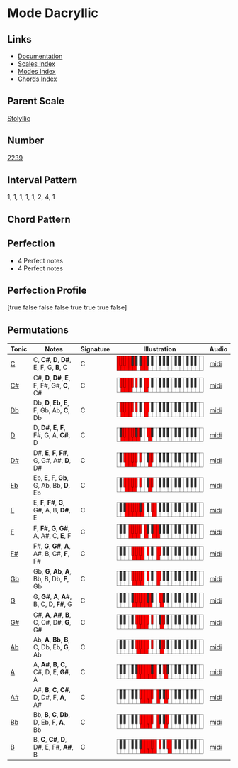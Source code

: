 # Mode Dacryllic

## Links

- [Documentation](index.md)
- [Scales Index](Scales.md)
- [Modes Index](Modes.md)
- [Chords Index](Chords.md)

## Parent Scale

[Stolyllic](ScaleStolyllic.md)

## Number

[2239](https://ianring.com/musictheory/scales/2239)

## Interval Pattern

1, 1, 1, 1, 1, 2, 4, 1

## Chord Pattern



## Perfection

- 4 Perfect notes
- 4 Perfect notes

## Perfection Profile

[true false false false true true true false]

## Permutations

| Tonic | Notes | Signature | Illustration | Audio |
|-------|-------|-----------|--------------|-------|
| [C](ModeCNaturalDacryllic.md) | C, **C#**, **D**, **D#**, E, F, G, **B**, C | C | ![CNaturalDacryllic](ModeCNaturalDacryllic.png) | [midi](https://github.com/edipermadi/music/blob/main/docs/ModeCNaturalDacryllic.mid?raw=true) |
| [C#](ModeCSharpDacryllic.md) | C#, **D**, **D#**, **E**, F, F#, G#, **C**, C# | C | ![CSharpDacryllic](ModeCSharpDacryllic.png) | [midi](https://github.com/edipermadi/music/blob/main/docs/ModeCSharpDacryllic.mid?raw=true) |
| [Db](ModeDFlatDacryllic.md) | Db, **D**, **Eb**, **E**, F, Gb, Ab, **C**, Db | C | ![DFlatDacryllic](ModeDFlatDacryllic.png) | [midi](https://github.com/edipermadi/music/blob/main/docs/ModeDFlatDacryllic.mid?raw=true) |
| [D](ModeDNaturalDacryllic.md) | D, **D#**, **E**, **F**, F#, G, A, **C#**, D | C | ![DNaturalDacryllic](ModeDNaturalDacryllic.png) | [midi](https://github.com/edipermadi/music/blob/main/docs/ModeDNaturalDacryllic.mid?raw=true) |
| [D#](ModeDSharpDacryllic.md) | D#, **E**, **F**, **F#**, G, G#, A#, **D**, D# | C | ![DSharpDacryllic](ModeDSharpDacryllic.png) | [midi](https://github.com/edipermadi/music/blob/main/docs/ModeDSharpDacryllic.mid?raw=true) |
| [Eb](ModeEFlatDacryllic.md) | Eb, **E**, **F**, **Gb**, G, Ab, Bb, **D**, Eb | C | ![EFlatDacryllic](ModeEFlatDacryllic.png) | [midi](https://github.com/edipermadi/music/blob/main/docs/ModeEFlatDacryllic.mid?raw=true) |
| [E](ModeENaturalDacryllic.md) | E, **F**, **F#**, **G**, G#, A, B, **D#**, E | C | ![ENaturalDacryllic](ModeENaturalDacryllic.png) | [midi](https://github.com/edipermadi/music/blob/main/docs/ModeENaturalDacryllic.mid?raw=true) |
| [F](ModeFNaturalDacryllic.md) | F, **F#**, **G**, **G#**, A, A#, C, **E**, F | C | ![FNaturalDacryllic](ModeFNaturalDacryllic.png) | [midi](https://github.com/edipermadi/music/blob/main/docs/ModeFNaturalDacryllic.mid?raw=true) |
| [F#](ModeFSharpDacryllic.md) | F#, **G**, **G#**, **A**, A#, B, C#, **F**, F# | C | ![FSharpDacryllic](ModeFSharpDacryllic.png) | [midi](https://github.com/edipermadi/music/blob/main/docs/ModeFSharpDacryllic.mid?raw=true) |
| [Gb](ModeGFlatDacryllic.md) | Gb, **G**, **Ab**, **A**, Bb, B, Db, **F**, Gb | C | ![GFlatDacryllic](ModeGFlatDacryllic.png) | [midi](https://github.com/edipermadi/music/blob/main/docs/ModeGFlatDacryllic.mid?raw=true) |
| [G](ModeGNaturalDacryllic.md) | G, **G#**, **A**, **A#**, B, C, D, **F#**, G | C | ![GNaturalDacryllic](ModeGNaturalDacryllic.png) | [midi](https://github.com/edipermadi/music/blob/main/docs/ModeGNaturalDacryllic.mid?raw=true) |
| [G#](ModeGSharpDacryllic.md) | G#, **A**, **A#**, **B**, C, C#, D#, **G**, G# | C | ![GSharpDacryllic](ModeGSharpDacryllic.png) | [midi](https://github.com/edipermadi/music/blob/main/docs/ModeGSharpDacryllic.mid?raw=true) |
| [Ab](ModeAFlatDacryllic.md) | Ab, **A**, **Bb**, **B**, C, Db, Eb, **G**, Ab | C | ![AFlatDacryllic](ModeAFlatDacryllic.png) | [midi](https://github.com/edipermadi/music/blob/main/docs/ModeAFlatDacryllic.mid?raw=true) |
| [A](ModeANaturalDacryllic.md) | A, **A#**, **B**, **C**, C#, D, E, **G#**, A | C | ![ANaturalDacryllic](ModeANaturalDacryllic.png) | [midi](https://github.com/edipermadi/music/blob/main/docs/ModeANaturalDacryllic.mid?raw=true) |
| [A#](ModeASharpDacryllic.md) | A#, **B**, **C**, **C#**, D, D#, F, **A**, A# | C | ![ASharpDacryllic](ModeASharpDacryllic.png) | [midi](https://github.com/edipermadi/music/blob/main/docs/ModeASharpDacryllic.mid?raw=true) |
| [Bb](ModeBFlatDacryllic.md) | Bb, **B**, **C**, **Db**, D, Eb, F, **A**, Bb | C | ![BFlatDacryllic](ModeBFlatDacryllic.png) | [midi](https://github.com/edipermadi/music/blob/main/docs/ModeBFlatDacryllic.mid?raw=true) |
| [B](ModeBNaturalDacryllic.md) | B, **C**, **C#**, **D**, D#, E, F#, **A#**, B | C | ![BNaturalDacryllic](ModeBNaturalDacryllic.png) | [midi](https://github.com/edipermadi/music/blob/main/docs/ModeBNaturalDacryllic.mid?raw=true) |
